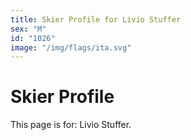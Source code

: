 ```yaml
---
title: Skier Profile for Livio Stuffer
sex: "M"
id: "1026"
image: "/img/flags/ita.svg" 
---
```


# Skier Profile

This page is for: Livio Stuffer.
    